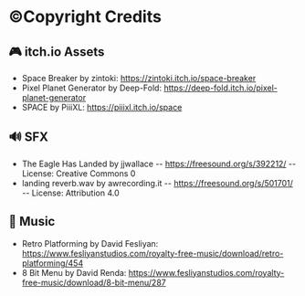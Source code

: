 # ©Copyright Credits

## 🎮 itch.io Assets

- Space Breaker by zintoki: https://zintoki.itch.io/space-breaker
- Pixel Planet Generator by Deep-Fold: https://deep-fold.itch.io/pixel-planet-generator
- SPACE by PiiiXL: https://piiixl.itch.io/space

<!-- ## 🧊 3D Models

...

## 🎨 Images

...

## 🏐 Textures

...

## 🆎 Fonts

... -->

## 🔊 SFX

- The Eagle Has Landed by jjwallace -- https://freesound.org/s/392212/ -- License: Creative Commons 0
- landing reverb.wav by awrecording.it -- https://freesound.org/s/501701/ -- License: Attribution 4.0

## 🎵 Music

- Retro Platforming by David Fesliyan: https://www.fesliyanstudios.com/royalty-free-music/download/retro-platforming/454
- 8 Bit Menu by David Renda: https://www.fesliyanstudios.com/royalty-free-music/download/8-bit-menu/287